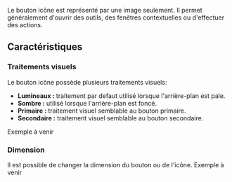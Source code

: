 Le bouton icône est représenté par une image seulement. Il permet généralement d'ouvrir des outils, des fenêtres contextuelles ou d'effectuer des actions.

## Caractéristiques
### Traitements visuels
Le bouton icône possède plusieurs traitements visuels:
* **Lumineaux&nbsp;:** traitement par defaut utilisé lorsque l'arrière-plan est pale.
* **Sombre&nbsp;:** utilisé lorsque l'arrière-plan est foncé.
* **Primaire&nbsp;:** traitement visuel semblable au <modul-go name="m-button">bouton primaire</modul-go>.
* **Secondaire&nbsp;:** traitement visuel semblable au <modul-go name="m-button">bouton secondaire</modul-go>.

<m-message class="m-u--margin-top" skin="light" state="information">Exemple à venir</m-message>

### Dimension
Il est possible de changer la dimension du bouton ou de l'icône.
<m-message class="m-u--margin-top" skin="light" state="information">Exemple à venir</m-message>